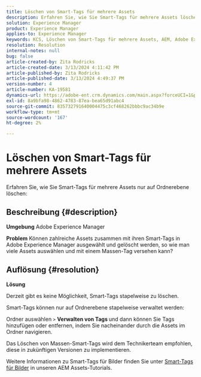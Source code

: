 ```yaml
---
title: Löschen von Smart-Tags für mehrere Assets
description: Erfahren Sie, wie Sie Smart-Tags für mehrere Assets löschen
solution: Experience Manager
product: Experience Manager
applies-to: Experience Manager
keywords: KCS, Löschen von Smart-Tags für mehrere Assets, AEM, Adobe Experience Manager, FAQ
resolution: Resolution
internal-notes: null
bug: false
article-created-by: Zita Rodricks
article-created-date: 3/13/2024 4:11:42 PM
article-published-by: Zita Rodricks
article-published-date: 3/13/2024 4:49:37 PM
version-number: 4
article-number: KA-19581
dynamics-url: https://adobe-ent.crm.dynamics.com/main.aspx?forceUCI=1&pagetype=entityrecord&etn=knowledgearticle&id=6bb69f5b-54e1-ee11-904d-6045bd0065b6
exl-id: 8a9bfa98-4862-4783-87ea-bea65d91abc4
source-git-commit: 835732791640004475c3cf468262bbbc9ac34b9e
workflow-type: tm+mt
source-wordcount: '167'
ht-degree: 2%

---
```


# Löschen von Smart-Tags für mehrere Assets


Erfahren Sie, wie Sie Smart-Tags für mehrere Assets nur auf Ordnerebene löschen:

## Beschreibung {#description}


<b>Umgebung</b>
Adobe Experience Manager

<b>Problem</b>
Können zahlreiche Assets zusammen mit ihren Smart-Tags in Adobe Experience Manager ausgewählt und gelöscht werden, so wie man viele Assets auswählen und mit einem Massen-Tag versehen kann?


## Auflösung {#resolution}


<b>Lösung</b>

Derzeit gibt es keine Möglichkeit, Smart-Tags stapelweise zu löschen.

Smart-Tags können nur auf Ordnerebene stapelweise verwaltet werden:

Ordner auswählen `>`  <b>Verwalten von Tags </b>und dann können Sie Tags hinzufügen oder entfernen, indem Sie nacheinander durch die Assets im Ordner navigieren.

Das Löschen von Massen-Smart-Tags wird dem Technikerteam empfohlen, diese in zukünftigen Versionen zu implementieren.

Weitere Informationen zu Smart-Tags für Bilder finden Sie unter [Smart-Tags für Bilder](https://experienceleague.adobe.com/docs/experience-manager-learn/assets/metadata/image-smart-tags.html?lang=de) in unseren AEM Assets-Tutorials.
